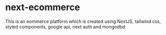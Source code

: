 # next-ecommerce
This is an eommerce platform which is created using NextJS, tailwind css, styled components, google api, next auth and mongodbd 
